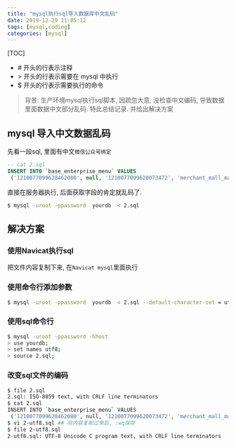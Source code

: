 ```yaml
---
title: "mysql执行sql导入数据库中文乱码"
date: 2019-12-29 11:05:12
tags: [mysql,coding]
categories: [mysql]
---
```

[TOC]

- \# 开头的行表示注释
- \> 开头的行表示需要在 mysql 中执行
- $ 开头的行表示需要执行的命令

> 背景: 生产环境mysql执行sql脚本, 因疏忽大意, 没检查中文编码,
> 导致数据里面数据中文部分乱码. 特此总结记录. 并给出解决方案
## mysql 导入中文数据乱码

先看一段sql, 里面有中文`微信公众号绑定`

```sql
-- cat 2.sql
INSERT INTO `base_enterprise_menu` VALUES
 ('1210077099628462080', null, '1210077099620073472', 'merchant_mall_manager', 'WechatBind', '微信公众号绑定', '', '2-10-3-1', null, '2019-12-26 13:57:17', '1');
```
直接在服务器执行, 后面获取字段的肯定就乱码了.

```bash
$ mysql -uroot -ppassword  yourdb  < 2.sql
```

## 解决方案

### 使用Navicat执行sql
 
把文件内容复制下来, 在`Navicat mysql`里面执行

### 使用命令行添加参数

```bash
$ mysql -uroot -ppassword  yourdb  < 2.sql --default-character-set = utf8
```

### 使用sql命令行

```bash
$ mysql -uroot -ppassword -hhost
> use yourdb;
> set names utf8;
> source 2.sql;
```
### 改变sql文件的编码

```bash
$ file 2.sql 
2.sql: ISO-8859 text, with CRLF line terminators
$ cat 2.sql
INSERT INTO `base_enterprise_menu` VALUES
 ('1210077099628462080', null, '1210077099620073472', 'merchant_mall_manager', 'WechatBind', '微信公众号绑定', '', '2-10-3-1', null, '2019-12-26 13:57:17', '1');
$ vi 2-utf8.sql ## 将内容复制过来后, :wq保存
$ file 2-utf8.sql
2-utf8.sql: UTF-8 Unicode C program text, with CRLF line terminators
```
